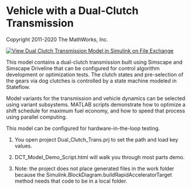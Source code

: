 # **Vehicle with a Dual-Clutch Transmission**
Copyright 2011-2020 The MathWorks, Inc.

[![View Dual Clutch Transmission Model in Simulink on File Exchange](https://www.mathworks.com/matlabcentral/images/matlab-file-exchange.svg)](https://www.mathworks.com/matlabcentral/fileexchange/32246-dual-clutch-transmission-model-in-simulink)

This model contains a dual-clutch transmission built using Simscape and 
Simscape Driveline that can be configured for control algorithm development 
or optimization tests. The clutch states and pre-selection of the gears 
via dog clutches is controlled by a state machine modeled in Stateflow. 

Model variants for the transmission and vehicle dynamics can be selected 
using variant subsystems. MATLAB scripts demonstrate how to optimize a shift 
schedule for maximum fuel economy, and how to speed that process using 
parallel computing. 

This model can be configured for hardware-in-the-loop testing. 

1. You open project Dual_Clutch_Trans.prj to set the path and load key values.

2. DCT_Model_Demo_Script.html will walk you through most parts demo. 

3. Note: the project does not place generated files in the work folder 
   because the Simulink.BlockDiagram.buildRapidAcceleratorTarget
   method needs that code to be in a local folder.



